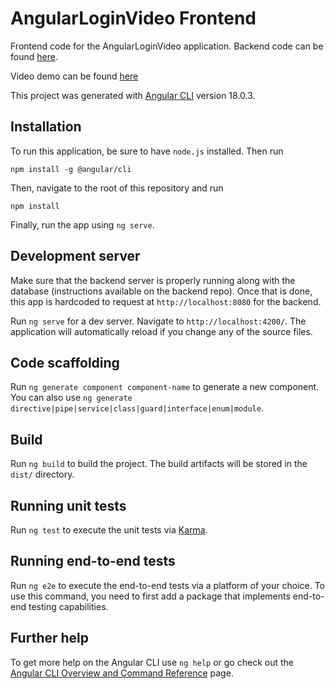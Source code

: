 # AngularLoginVideo Frontend

Frontend code for the AngularLoginVideo application. Backend code can be found [here](https://github.com/alifyandra/express-video-page).

Video demo can be found [here](https://drive.google.com/file/d/11QxDVT71hN6HKR3oOgksX3w6Ip3tVoXY/view?usp=sharing)

This project was generated with [Angular CLI](https://github.com/angular/angular-cli) version 18.0.3.

## Installation

To run this application, be sure to have `node.js` installed. Then run

```
npm install -g @angular/cli
```

Then, navigate to the root of this repository and run

```
npm install
```

Finally, run the app using `ng serve`.

## Development server

Make sure that the backend server is properly running along with the database (instructions available on the backend repo). Once that is done, this app is hardcoded to request at `http://localhost:8080` for the backend.

Run `ng serve` for a dev server. Navigate to `http://localhost:4200/`. The application will automatically reload if you change any of the source files.

## Code scaffolding

Run `ng generate component component-name` to generate a new component. You can also use `ng generate directive|pipe|service|class|guard|interface|enum|module`.

## Build

Run `ng build` to build the project. The build artifacts will be stored in the `dist/` directory.

## Running unit tests

Run `ng test` to execute the unit tests via [Karma](https://karma-runner.github.io).

## Running end-to-end tests

Run `ng e2e` to execute the end-to-end tests via a platform of your choice. To use this command, you need to first add a package that implements end-to-end testing capabilities.

## Further help

To get more help on the Angular CLI use `ng help` or go check out the [Angular CLI Overview and Command Reference](https://angular.dev/tools/cli) page.
